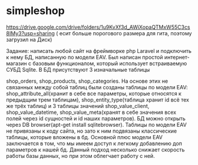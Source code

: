 # simpleshop

https://drive.google.com/drive/folders/1u9KvXf3d_AWiXopaQTMxW55C3cs8IMy3?usp=sharing ( есит больше порогового размера для гита, поэтому загрузил на Диск)

Задание: написать любой сайт на фреймворке  php Laravel и подключить к нему БД, написанную по модели  EAV. Был написан простой интернет-магазин с базовым функционалом, который использует встраиваемую СУБД Sqlite. В БД присутствуют 3 изначальные таблицы 


shop_orders, shop_products, shop_categories. На основе этих не связанных между собой таблиц были созданы таблицы по модели EAV: shop_attribute_all(хранит в себе все параметры, которые относятся к предыдщим трем таблицам), shop_entity_type(таблица хранит id всё тех же трёх таблиц) и 3 таблицы значений shop_value_client, shop_value_datetime, shop_value_meta(хранят в себе значения всех полей через  id  сущностей и id наших параметров). БД можно открыть через DB browser(apt-get install sqlitebrowser). Таблицы по модели EAV не привязаны к коду сайта, но зато к ним подвязаны классические таблицы, которые вложены в бд. Основной плюс модели EAV заключается в том, что мы имеем доступ к легкому добавлению доп параметров к нашей бд. Данный подход несколько снижает скорость работы базы данных, но при этом облегчает работу с ней.
